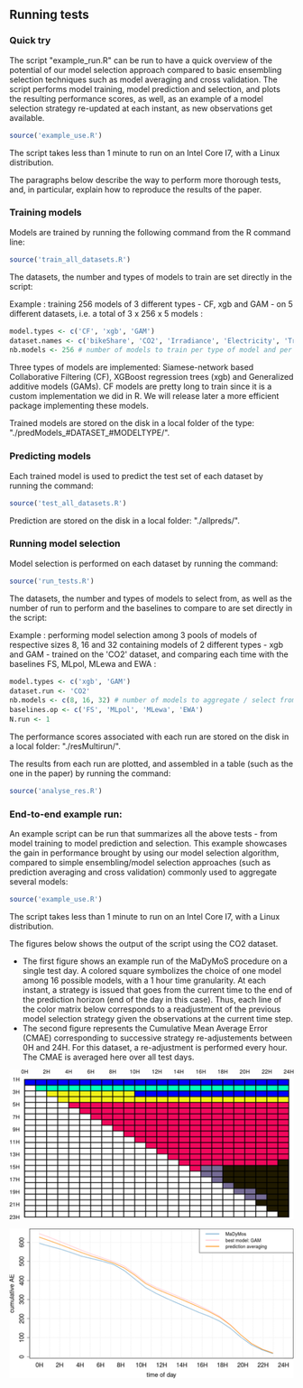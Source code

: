 ## Running tests

### Quick try

The script "example_run.R" can be run to have a quick overview of the potential of our model selection approach compared to basic ensembling selection techniques such as model averaging and cross validation.
The script performs model training, model prediction and selection, and plots the resulting performance scores, as well, as an example of a model selection strategy re-updated at each instant, as new observations get available.

```r
source('example_use.R')
```

The script takes less than 1 minute to run on an Intel Core I7, with a Linux distribution.

The paragraphs below describe the way to perform more thorough tests, and, in particular, explain how to reproduce the results of the paper.

### Training models

Models are trained by running the following command from the R command line:

```r
source('train_all_datasets.R')
```

The datasets, the number and types of models to train are set directly in the script:

Example : training 256 models of 3 different types - CF, xgb and GAM - on 5 different datasets, i.e. a total of 3 x 256 x 5 models :
```r
model.types <- c('CF', 'xgb', 'GAM')
dataset.names <- c('bikeShare', 'CO2', 'Irradiance', 'Electricity', 'Traffic')
nb.models <- 256 # number of models to train per type of model and per dataset
```

Three types of models are implemented: Siamese-network based Collaborative Filtering (CF), XGBoost regression trees (xgb) and Generalized additive models (GAMs).
CF models are pretty long to train since it is a custom implementation we did in R. We will release later a more efficient package implementing these models.

Trained models are stored on the disk in a local folder of the type: "./predModels_#DATASET_#MODELTYPE/".

### Predicting models

Each trained model is used to predict the test set of each dataset by running the command:

```r
source('test_all_datasets.R')
```

Prediction are stored on the disk in a local folder: "./allpreds/".

### Running model selection

Model selection is performed on each dataset by running the command:

```r
source('run_tests.R')
```

The datasets, the number and types of models to select from, as well as the number of run to perform and the baselines to compare to are set directly in the script:

Example : performing model selection among 3 pools of models of respective sizes 8, 16 and 32 containing models of 2 different types - xgb and GAM - trained on the 'CO2' dataset, and comparing each time with the baselines FS, MLpol, MLewa and EWA :
```r
model.types <- c('xgb', 'GAM')
dataset.run <- 'CO2'
nb.models <- c(8, 16, 32) # number of models to aggregate / select from
baselines.op <- c('FS', 'MLpol', 'MLewa', 'EWA')
N.run <- 1
```

The performance scores associated with each run are stored on the disk in a local folder: "./resMultirun/".

The results from each run are plotted, and assembled in a table (such as the one in the paper) by running the command:

```r
source('analyse_res.R')
```


### End-to-end example run:
An example script can be run that summarizes all the above tests - from model training to model prediction and selection. This example showcases the gain in performance brought by using our model selection algorithm, compared to simple ensembling/model selection approaches (such as prediction averaging and cross validation) commonly used to aggregate several models:

```r
source('example_use.R')
```

The script takes less than 1 minute to run on an Intel Core I7, with a Linux distribution.

The figures below shows the output of the script using the CO2 dataset. 
* The first figure shows an example run of the MaDyMoS procedure on a single test day. A colored square symbolizes the choice of one model among 16 possible models, with a 1 hour time granularity. At each instant, a strategy is issued that goes from the current time to the end of the prediction horizon (end of the day in this case). Thus, each line of the color matrix below corresponds to a readjustment of the previous model selection strategy given the observations at the current time step.
* The second figure represents the Cumulative Mean Average Error (CMAE) corresponding to successive strategy re-adjustements between 0H and 24H. For this dataset, a re-adjustment is performed every hour. The CMAE is averaged here over all test days.

![Alt text](../figures/strategy_CO2.png?raw=true "Model Selection Strategy Readjustment")

![Alt text](../figures/CAE_CO2.png?raw=true "Cumulative Mean Average Error")


